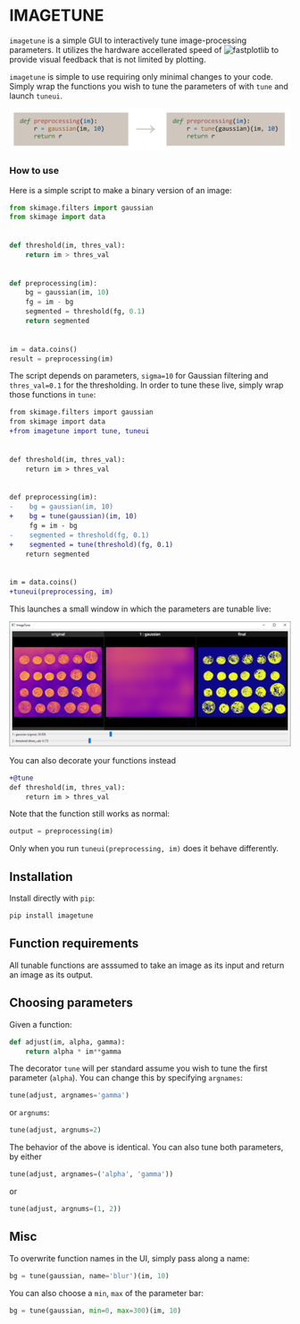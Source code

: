 # IMAGETUNE

`imagetune` is a simple GUI to interactively tune image-processing parameters.
It utilizes the hardware accellerated speed of ![fastplotlib](https://github.com/fastplotlib/fastplotlib) to provide visual feedback that is not limited by plotting.

`imagetune` is simple to use requiring only minimal changes to your code. Simply wrap the functions you wish to tune the parameters of with `tune` and launch `tuneui`.

![ImageTune](https://github.com/juliusbierk/imagetune/blob/main/.github/imgs/code.png)

### How to use
Here is a simple script to make a binary version of an image:

```python
from skimage.filters import gaussian
from skimage import data


def threshold(im, thres_val):
    return im > thres_val


def preprocessing(im):
    bg = gaussian(im, 10)
    fg = im - bg
    segmented = threshold(fg, 0.1)
    return segmented


im = data.coins()
result = preprocessing(im)
```

The script depends on parameters, `sigma=10` for Gaussian filtering and `thres_val=0.1` for the thresholding.
In order to tune these live, simply wrap those functions in `tune`:

```diff
from skimage.filters import gaussian
from skimage import data
+from imagetune import tune, tuneui


def threshold(im, thres_val):
    return im > thres_val


def preprocessing(im):
-    bg = gaussian(im, 10)
+    bg = tune(gaussian)(im, 10)
     fg = im - bg
-    segmented = threshold(fg, 0.1)
+    segmented = tune(threshold)(fg, 0.1)
    return segmented


im = data.coins()
+tuneui(preprocessing, im)
```

This launches a small window in which the parameters are tunable live:

![ImageTune](https://github.com/juliusbierk/imagetune/blob/main/.github/imgs/example1.png)

You can also decorate your functions instead

```diff
+@tune
def threshold(im, thres_val):
    return im > thres_val
```

Note that the function still works as normal:

```python
output = preprocessing(im)
```

Only when you run `tuneui(preprocessing, im)` does it behave differently.


## Installation

Install directly with `pip`:

```bash
pip install imagetune
```

## Function requirements

All tunable functions are asssumed to take an image as its input and return an image as its output.

## Choosing parameters

Given a function:

```python
def adjust(im, alpha, gamma):
    return alpha * im**gamma
```

The decorator `tune` will per standard assume you wish to tune the first parameter (`alpha`).
You can change this by specifying `argnames`:

```python
tune(adjust, argnames='gamma')
```

or `argnums`:

```python
tune(adjust, argnums=2)
```

The behavior of the above is identical.
You can also tune both parameters, by either

```python
tune(adjust, argnames=('alpha', 'gamma'))
```

or

```python
tune(adjust, argnums=(1, 2))
```

## Misc

To overwrite function names in the UI, simply pass along a name:
```python
bg = tune(gaussian, name='blur')(im, 10)
```

You can also choose a `min`, `max` of the parameter bar:
```python
bg = tune(gaussian, min=0, max=300)(im, 10)
```
